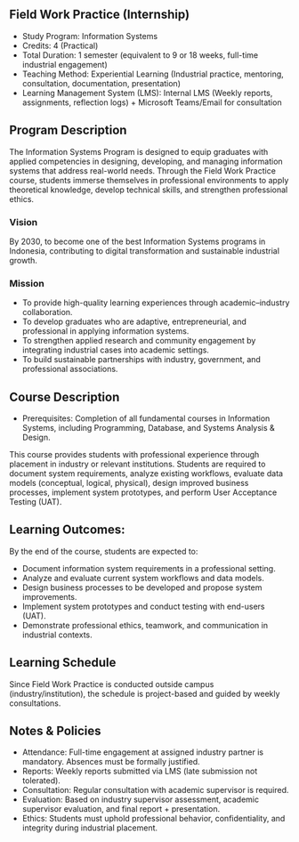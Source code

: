 ## Field Work Practice (Internship)

- Study Program: Information Systems
- Credits: 4 (Practical)
- Total Duration: 1 semester (equivalent to 9 or 18 weeks, full-time industrial engagement)
- Teaching Method: Experiential Learning (Industrial practice, mentoring, consultation, documentation, presentation)
- Learning Management System (LMS): Internal LMS (Weekly reports, assignments, reflection logs) + Microsoft Teams/Email for consultation

## Program Description

The Information Systems Program is designed to equip graduates with applied competencies in designing, developing, and managing information systems that address real-world needs. Through the Field Work Practice course, students immerse themselves in professional environments to apply theoretical knowledge, develop technical skills, and strengthen professional ethics.

### Vision

By 2030, to become one of the best Information Systems programs in Indonesia, contributing to digital transformation and sustainable industrial growth.

### Mission

- To provide high-quality learning experiences through academic–industry collaboration.
- To develop graduates who are adaptive, entrepreneurial, and professional in applying information systems.
- To strengthen applied research and community engagement by integrating industrial cases into academic settings.
- To build sustainable partnerships with industry, government, and professional associations.

## Course Description

- Prerequisites: Completion of all fundamental courses in Information Systems, including Programming, Database, and Systems Analysis & Design.

This course provides students with professional experience through placement in industry or relevant institutions. Students are required to document system requirements, analyze existing workflows, evaluate data models (conceptual, logical, physical), design improved business processes, implement system prototypes, and perform User Acceptance Testing (UAT).

## Learning Outcomes:

By the end of the course, students are expected to:
- Document information system requirements in a professional setting.
- Analyze and evaluate current system workflows and data models.
- Design business processes to be developed and propose system improvements.
- Implement system prototypes and conduct testing with end-users (UAT).
- Demonstrate professional ethics, teamwork, and communication in industrial contexts.

## Learning Schedule

Since Field Work Practice is conducted outside campus (industry/institution), the schedule is project-based and guided by weekly consultations.

## Notes & Policies

- Attendance: Full-time engagement at assigned industry partner is mandatory. Absences must be formally justified.
- Reports: Weekly reports submitted via LMS (late submission not tolerated).
- Consultation: Regular consultation with academic supervisor is required.
- Evaluation: Based on industry supervisor assessment, academic supervisor evaluation, and final report + presentation.
- Ethics: Students must uphold professional behavior, confidentiality, and integrity during industrial placement.